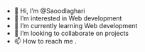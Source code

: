 - 👋 Hi, I’m @Saoodlaghari
- 👀 I’m interested in Web development 
- 🌱 I’m currently learning Web development 
- 💞️ I’m looking to collaborate on projects 
- 📫 How to reach me .

<!---
Saoodlaghari/Saoodlaghari is a ✨ special ✨ repository because its `README.md` (this file) appears on your GitHub profile.
You can click the Preview link to take a look at your changes.
--->

